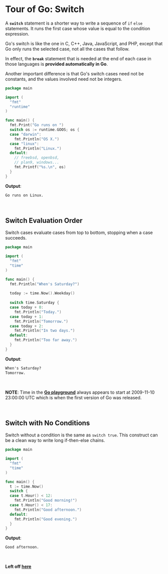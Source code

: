 # Tour of Go: Switch

A **`switch`** statement is a shorter way to write a sequence of `if` `else` statements.
It runs the first case whose value is equal to the condition expression.

Go's switch is like the one in C, C++, Java, JavaScript, and PHP, except that Go only runs the selected case, not all the cases that follow. 

In effect, the **`break`** statement that is needed at the end of each case in those languages is **provided automatically in Go**. 

Another important difference is that Go's switch cases need not be constants, and the values involved need not be integers.

```go
package main

import (
  "fmt"
  "runtime"
)

func main() {
  fmt.Print("Go runs on ")
  switch os := runtime.GOOS; os {
  case "darwin":
    fmt.Println("OS X.")
  case "linux":
    fmt.Println("Linux.")
  default:
    // freebsd, openbsd,
    // plan9, windows...
    fmt.Printf("%s.\n", os)
  }
}
```

**Output**:

```txt
Go runs on Linux.
```

</br>

## Switch Evaluation Order

Switch cases evaluate cases from top to bottom, stopping when a case succeeds.

```go
package main

import (
  "fmt"
  "time"
)

func main() {
  fmt.Println("When's Saturday?")
  
  today := time.Now().Weekday()
  
  switch time.Saturday {
  case today + 0:
    fmt.Println("Today.")
  case today + 1:
    fmt.Println("Tomorrow.")
  case today + 2:
    fmt.Println("In two days.")
  default:
    fmt.Println("Too far away.")
  }
}
```

**Output**:

```txt
When's Saturday?
Tomorrow.
```

</br>

**NOTE**: Time in the **[Go playground](<https://play.golang.org/>)** always appears to start at 2009-11-10 23:00:00 UTC which is when the first version of Go was released.

</br>

## Switch with No Conditions

Switch without a condition is the same as `switch true`.
This construct can be a clean way to write long if-then-else chains.

```go
package main

import (
  "fmt"
  "time"
)

func main() {
  t := time.Now()
  switch {
  case t.Hour() < 12:
    fmt.Println("Good morning!")
  case t.Hour() < 17:
    fmt.Println("Good afternoon.")
  default:
    fmt.Println("Good evening.")
  }
}
```

**Output**:

```txt
Good afternoon.
```

</br>

**Left off [here](<https://tour.golang.org/flowcontrol/9>)**
